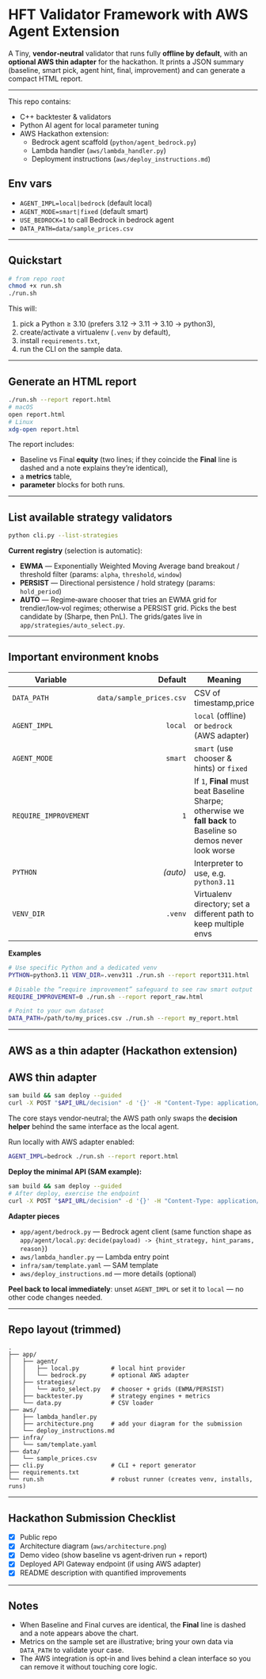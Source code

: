 # HFT Validator Framework with AWS Agent Extension

A Tiny, **vendor‑neutral** validator that runs fully **offline by default**, with an **optional AWS thin adapter** for the hackathon. It prints a JSON summary (baseline, smart pick, agent hint, final, improvement) and can generate a compact HTML report.

---

This repo contains:
- C++ backtester & validators
- Python AI agent for local parameter tuning
- AWS Hackathon extension:
  - Bedrock agent scaffold (`python/agent_bedrock.py`)
  - Lambda handler (`aws/lambda_handler.py`)
  - Deployment instructions (`aws/deploy_instructions.md`)

## Env vars
- `AGENT_IMPL=local|bedrock` (default local)
- `AGENT_MODE=smart|fixed` (default smart)
- `USE_BEDROCK=1` to call Bedrock in bedrock agent
- `DATA_PATH=data/sample_prices.csv`

---

## Quickstart

```bash
# from repo root
chmod +x run.sh
./run.sh
```

This will:
1) pick a Python ≥ 3.10 (prefers 3.12 → 3.11 → 3.10 → python3),  
2) create/activate a virtualenv (`.venv` by default),  
3) install `requirements.txt`,  
4) run the CLI on the sample data.

---

## Generate an HTML report

```bash
./run.sh --report report.html
# macOS
open report.html
# Linux
xdg-open report.html
```

The report includes:
- Baseline vs Final **equity** (two lines; if they coincide the **Final** line is dashed and a note explains they’re identical),
- a **metrics** table,
- **parameter** blocks for both runs.

---

## List available strategy validators

```bash
python cli.py --list-strategies
```

**Current registry** (selection is automatic):
- **EWMA** — Exponentially Weighted Moving Average band breakout / threshold filter (params: `alpha`, `threshold`, `window`)
- **PERSIST** — Directional persistence / hold strategy (params: `hold_period`)
- **AUTO** — Regime‑aware chooser that tries an EWMA grid for trendier/low‑vol regimes; otherwise a PERSIST grid. Picks the best candidate by (Sharpe, then PnL). The grids/gates live in `app/strategies/auto_select.py`.

---

## Important environment knobs

| Variable | Default | Meaning |
|---|---:|---|
| `DATA_PATH` | `data/sample_prices.csv` | CSV of timestamp,price |
| `AGENT_IMPL` | `local` | `local` (offline) or `bedrock` (AWS adapter) |
| `AGENT_MODE` | `smart` | `smart` (use chooser & hints) or `fixed` |
| `REQUIRE_IMPROVEMENT` | `1` | If `1`, **Final** must beat Baseline Sharpe; otherwise we **fall back** to Baseline so demos never look worse |
| `PYTHON` | *(auto)* | Interpreter to use, e.g. `python3.11` |
| `VENV_DIR` | `.venv` | Virtualenv directory; set a different path to keep multiple envs |

**Examples**
```bash
# Use specific Python and a dedicated venv
PYTHON=python3.11 VENV_DIR=.venv311 ./run.sh --report report311.html

# Disable the “require improvement” safeguard to see raw smart output
REQUIRE_IMPROVEMENT=0 ./run.sh --report report_raw.html

# Point to your own dataset
DATA_PATH=/path/to/my_prices.csv ./run.sh --report my_report.html
```

---

## AWS as a thin adapter (Hackathon extension)

## AWS thin adapter
```bash
sam build && sam deploy --guided
curl -X POST "$API_URL/decision" -d '{}' -H "Content-Type: application/json"
```

The core stays vendor‑neutral; the AWS path only swaps the **decision helper** behind the same interface as the local agent.

Run locally with AWS adapter enabled:
```bash
AGENT_IMPL=bedrock ./run.sh --report report.html
```

**Deploy the minimal API (SAM example):**
```bash
sam build && sam deploy --guided
# After deploy, exercise the endpoint
curl -X POST "$API_URL/decision" -d '{}' -H "Content-Type: application/json"
```

**Adapter pieces**
- `app/agent/bedrock.py` — Bedrock agent client (same function shape as `app/agent/local.py`: `decide(payload) -> {hint_strategy, hint_params, reason}`)
- `aws/lambda_handler.py` — Lambda entry point
- `infra/sam/template.yaml` — SAM template
- `aws/deploy_instructions.md` — more details (optional)

**Peel back to local immediately**: unset `AGENT_IMPL` or set it to `local` — no other code changes needed.

---

## Repo layout (trimmed)

```
.
├── app/
│   ├── agent/
│   │   ├── local.py         # local hint provider
│   │   └── bedrock.py       # optional AWS adapter
│   ├── strategies/
│   │   └── auto_select.py   # chooser + grids (EWMA/PERSIST)
│   ├── backtester.py        # strategy engines + metrics
│   └── data.py              # CSV loader
├── aws/
│   ├── lambda_handler.py
│   ├── architecture.png     # add your diagram for the submission
│   └── deploy_instructions.md
├── infra/
│   └── sam/template.yaml
├── data/
│   └── sample_prices.csv
├── cli.py                   # CLI + report generator
├── requirements.txt
└── run.sh                   # robust runner (creates venv, installs, runs)
```

---

## Hackathon Submission Checklist
- [x] Public repo
- [x] Architecture diagram (`aws/architecture.png`)
- [x] Demo video (show baseline vs agent‑driven run + report)
- [x] Deployed API Gateway endpoint (if using AWS adapter)
- [x] README description with quantified improvements

---

## Notes

- When Baseline and Final curves are identical, the **Final** line is dashed and a note appears above the chart.
- Metrics on the sample set are illustrative; bring your own data via `DATA_PATH` to validate your case.
- The AWS integration is opt‑in and lives behind a clean interface so you can remove it without touching core logic.
